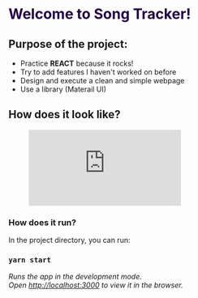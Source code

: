 <h1 style="color: #240046;"> Welcome to Song Tracker! </h1>

## Purpose of the project:

- Practice **REACT** because it rocks!
- Try to add features I haven't worked on before
- Design and execute a clean and simple webpage
- Use a library (Materail UI)

## How does it look like?

<figure>
<iframe src="https://drive.google.com/file/d/1M0C2J_hp6rwZk1x7R9txgxBTKN0r46OR/view?usp=sharing" frameborder="0" allowfullscreen="true"> </iframe>
</figure>

<h3> How does it run? </h3>
 In the project directory, you can run:

### `yarn start`

*Runs the app in the development mode.\
Open [http://localhost:3000](http://localhost:3000) to view it in the browser.*





